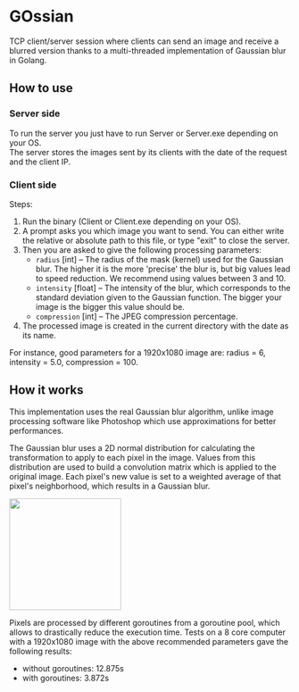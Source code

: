 # GOssian

TCP client/server session where clients can send an image and receive a blurred version thanks to a multi-threaded implementation of Gaussian blur in Golang.

## How to use

### Server side

To run the server you just have to run Server or Server.exe depending on your OS.<br>
The server stores the images sent by its clients with the date of the request and the client IP.

### Client side

Steps:
1. Run the binary (Client or Client.exe depending on your OS).
2. A prompt asks you which image you want to send. You can either write the relative or absolute path to this file, or type "exit" to close the server.
3. Then you are asked to give the following processing parameters:
    * `radius` [int] – The radius of the mask (kernel) used for the Gaussian blur. The higher it is the more 'precise' the blur is, but big values lead to speed reduction. We recommend using values between 3 and 10.
    * `intensity` [float] – The intensity of the blur, which corresponds to the standard deviation given to the Gaussian function. The bigger your image is the bigger this value should be.
    * `compression` [int] – The JPEG compression percentage.
4. The processed image is created in the current directory with the date as its name.

For instance, good parameters for a 1920x1080 image are: radius = 6, intensity = 5.0, compression = 100.

## How it works

This implementation uses the real Gaussian blur algorithm, unlike image processing software like Photoshop which use approximations for better performances.

The Gaussian blur uses a 2D normal distribution for calculating the transformation to apply to each pixel in the image.
Values from this distribution are used to build a convolution matrix which is applied to the original image.
Each pixel's new value is set to a weighted average of that pixel's neighborhood, which results in a Gaussian blur.

<img src="https://user-images.githubusercontent.com/99618877/216345476-a3a321a3-544d-4843-9f93-afeb4bdf09a2.png" width="200">

Pixels are processed by different goroutines from a goroutine pool, which allows to drastically reduce the execution time.
Tests on a 8 core computer with a 1920x1080 image with the above recommended parameters gave the following results:
* without goroutines: 12.875s
* with goroutines: 3.872s
